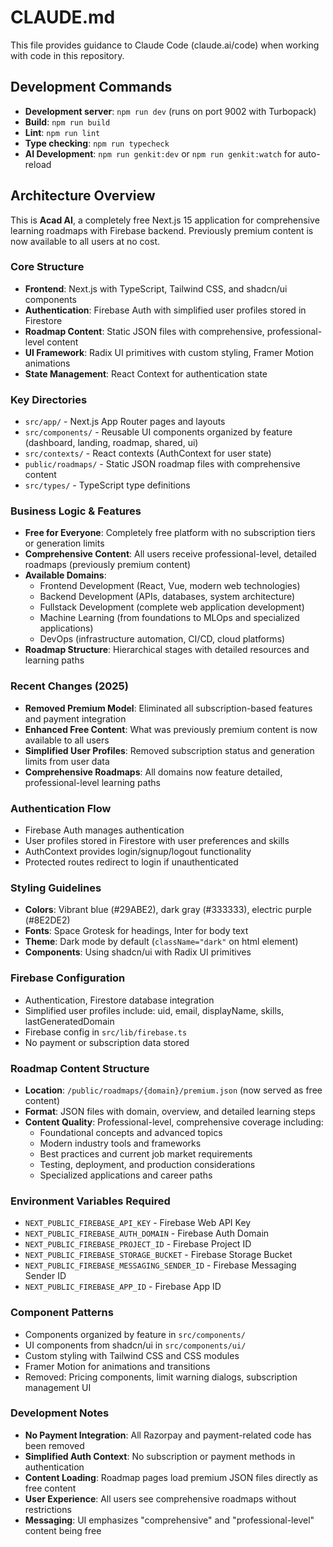 # CLAUDE.md

This file provides guidance to Claude Code (claude.ai/code) when working with code in this repository.

## Development Commands

- **Development server**: `npm run dev` (runs on port 9002 with Turbopack)
- **Build**: `npm run build`
- **Lint**: `npm run lint`
- **Type checking**: `npm run typecheck`
- **AI Development**: `npm run genkit:dev` or `npm run genkit:watch` for auto-reload

## Architecture Overview

This is **Acad AI**, a completely free Next.js 15 application for comprehensive learning roadmaps with Firebase backend. Previously premium content is now available to all users at no cost.

### Core Structure
- **Frontend**: Next.js with TypeScript, Tailwind CSS, and shadcn/ui components
- **Authentication**: Firebase Auth with simplified user profiles stored in Firestore
- **Roadmap Content**: Static JSON files with comprehensive, professional-level content
- **UI Framework**: Radix UI primitives with custom styling, Framer Motion animations
- **State Management**: React Context for authentication state

### Key Directories
- `src/app/` - Next.js App Router pages and layouts
- `src/components/` - Reusable UI components organized by feature (dashboard, landing, roadmap, shared, ui)
- `src/contexts/` - React contexts (AuthContext for user state)
- `public/roadmaps/` - Static JSON roadmap files with comprehensive content
- `src/types/` - TypeScript type definitions

### Business Logic & Features
- **Free for Everyone**: Completely free platform with no subscription tiers or generation limits
- **Comprehensive Content**: All users receive professional-level, detailed roadmaps (previously premium content)
- **Available Domains**: 
  - Frontend Development (React, Vue, modern web technologies)
  - Backend Development (APIs, databases, system architecture)
  - Fullstack Development (complete web application development)
  - Machine Learning (from foundations to MLOps and specialized applications)
  - DevOps (infrastructure automation, CI/CD, cloud platforms)
- **Roadmap Structure**: Hierarchical stages with detailed resources and learning paths

### Recent Changes (2025)
- **Removed Premium Model**: Eliminated all subscription-based features and payment integration
- **Enhanced Free Content**: What was previously premium content is now available to all users
- **Simplified User Profiles**: Removed subscription status and generation limits from user data
- **Comprehensive Roadmaps**: All domains now feature detailed, professional-level learning paths

### Authentication Flow
- Firebase Auth manages authentication
- User profiles stored in Firestore with user preferences and skills
- AuthContext provides login/signup/logout functionality
- Protected routes redirect to login if unauthenticated

### Styling Guidelines
- **Colors**: Vibrant blue (#29ABE2), dark gray (#333333), electric purple (#8E2DE2)
- **Fonts**: Space Grotesk for headings, Inter for body text
- **Theme**: Dark mode by default (`className="dark"` on html element)
- **Components**: Using shadcn/ui with Radix UI primitives

### Firebase Configuration
- Authentication, Firestore database integration
- Simplified user profiles include: uid, email, displayName, skills, lastGeneratedDomain
- Firebase config in `src/lib/firebase.ts`
- No payment or subscription data stored

### Roadmap Content Structure
- **Location**: `/public/roadmaps/{domain}/premium.json` (now served as free content)
- **Format**: JSON files with domain, overview, and detailed learning steps
- **Content Quality**: Professional-level, comprehensive coverage including:
  - Foundational concepts and advanced topics
  - Modern industry tools and frameworks
  - Best practices and current job market requirements
  - Testing, deployment, and production considerations
  - Specialized applications and career paths

### Environment Variables Required
- `NEXT_PUBLIC_FIREBASE_API_KEY` - Firebase Web API Key
- `NEXT_PUBLIC_FIREBASE_AUTH_DOMAIN` - Firebase Auth Domain
- `NEXT_PUBLIC_FIREBASE_PROJECT_ID` - Firebase Project ID
- `NEXT_PUBLIC_FIREBASE_STORAGE_BUCKET` - Firebase Storage Bucket
- `NEXT_PUBLIC_FIREBASE_MESSAGING_SENDER_ID` - Firebase Messaging Sender ID
- `NEXT_PUBLIC_FIREBASE_APP_ID` - Firebase App ID

### Component Patterns
- Components organized by feature in `src/components/`
- UI components from shadcn/ui in `src/components/ui/`
- Custom styling with Tailwind CSS and CSS modules
- Framer Motion for animations and transitions
- Removed: Pricing components, limit warning dialogs, subscription management UI

### Development Notes
- **No Payment Integration**: All Razorpay and payment-related code has been removed
- **Simplified Auth Context**: No subscription or payment methods in authentication
- **Content Loading**: Roadmap pages load premium JSON files directly as free content
- **User Experience**: All users see comprehensive roadmaps without restrictions
- **Messaging**: UI emphasizes "comprehensive" and "professional-level" content being free